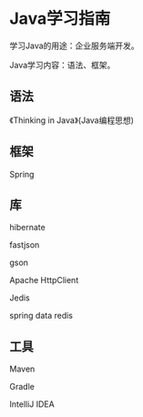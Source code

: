 # Java学习指南

学习Java的用途：企业服务端开发。

Java学习内容：语法、框架。

## 语法

《Thinking in Java》(Java编程思想)

## 框架

Spring

## 库

hibernate

fastjson

gson

Apache HttpClient

Jedis

spring data redis

## 工具

Maven

Gradle

IntelliJ IDEA 



